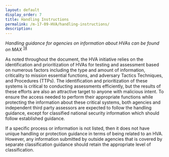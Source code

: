 ```yaml
---
layout: default
display_order: 7
title: Handling Instructions
permalink: /m-17-09-HVA/handling-instructions/
description:
---
```



*Handling guidance for agencies on information about HVAs can be found on MAX* <sup>[14](14)</sup>

As noted throughout the document, the HVA initiative relies on the identification and prioritization of HVAs for testing and assessment based on numerous factors including the type and amount of information, criticality to mission essential functions, and adversary Tactics Techniques, and Procedures (TTPs).  The identification and prioritization of these systems is critical to conducting assessments efficiently, but the results of these efforts are also an attractive target to anyone with malicious intent.  To ensure the access needed to perform their appropriate functions while protecting the information about these critical systems, both agencies and independent third party assessors are expected to follow the handling guidance, except for classified national security information which should follow established guidance.

If a specific process or information is not listed, then it does not have unique handling or protection guidance in terms of being related to an HVA.  However, any information submitted by outside agencies that is covered by separate classification guidance should retain the appropriate level of classification.

